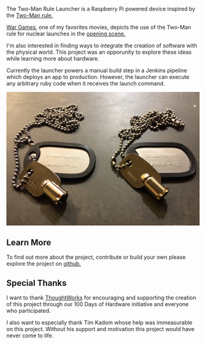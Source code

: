 The Two-Man Rule Launcher is a Raspberry Pi powered device inspired by the [Two-Man rule.](http://en.wikipedia.org/wiki/Two-man_rule)

[War Games](http://www.imdb.com/title/tt0086567), one of my favorites movies, depicts the use of the Two-Man rule for nuclear launches in the [opening scene.](http://www.youtube.com/watch?v=ReJ3RltihME)

I'm also interested in finding ways to integrate the creation of software with the physical world. This project was an opporunity to explore these ideas while learning more about hardware.

Currently the launcher powers a manual build step in a Jenkins pipeline which deploys an app to production. However, the launcher can execute any arbitrary ruby code when it receives the launch command.

![Launch Keys](images/keys.jpg)

## Learn More

To find out more about the project, contribute or build your own please explore the project on [github.](https://github.com/aterris/two_man)

## Special Thanks

I want to thank [ThoughtWorks](http://thoughtworks.com) for encouraging and supporting the creation of this project through our 100 Days of Hardware initiative and everyone who participated.

I also want to especially thank Tim Kadom whose help was immeasurable on this project. Without his support and motivation this project would have never come to life.